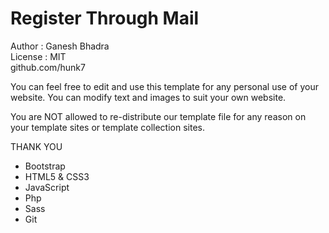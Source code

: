# Register Through Mail  
 Author : Ganesh Bhadra     
 License : MIT        
 github.com/hunk7     

You can feel free to edit and use this template for any personal use of your website. You can modify text and images to suit your own website.

You are NOT allowed to re-distribute our template file for any reason on your template sites or template collection sites.

THANK YOU

- Bootstrap
- HTML5 & CSS3
- JavaScript
- Php
- Sass
- Git

